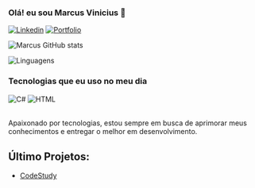 ### Olá! eu sou Marcus Vinicius 👋

[![Linkedin](https://img.shields.io/badge/LinkedIn-0077B5?style=for-the-badge&logo=linkedin&logoColor=white)](https://www.linkedin.com/in/marcus-vinicius-gomes-pereira-226552249?lipi=urn%3Ali%3Apage%3Ad_flagship3_profile_view_base_contact_details%3BZlOmM7iOQXSqdvXOEXmC%2Fg%3D%3D) [![Portfolio](https://img.shields.io/badge/Portfolio-000000?style=for-the-badge&logo=About.&logoColor=white)]()

    
![Marcus GitHub stats](https://github-readme-stats.vercel.app/api?username=MarcusGomesp&show_icons=true&theme=dracula)

![Linguagens](https://github-readme-stats.vercel.app/api/top-langs/?username=MarcusGomesp&layout=compact)

### Tecnologias que eu uso no meu dia

<div style="display: inline-block;">
    <img align="center" alt="C#" src="https://img.shields.io/badge/C%23-239120?style=for-the-badge&logo=c-sharp&logoColor=white"/>
     <img align="center" alt="HTML" src="https://img.shields.io/badge/HTML5-E34F26?style=for-the-badge&logo=html5&logoColor=white"/>
</div><br/><br/>


Apaixonado por tecnologias, estou sempre em busca de aprimorar meus conhecimentos e entregar o melhor em desenvolvimento.


## Último Projetos:
- [CodeStudy](https://github.com/KauanG-bot/Programming-Students-Article)

